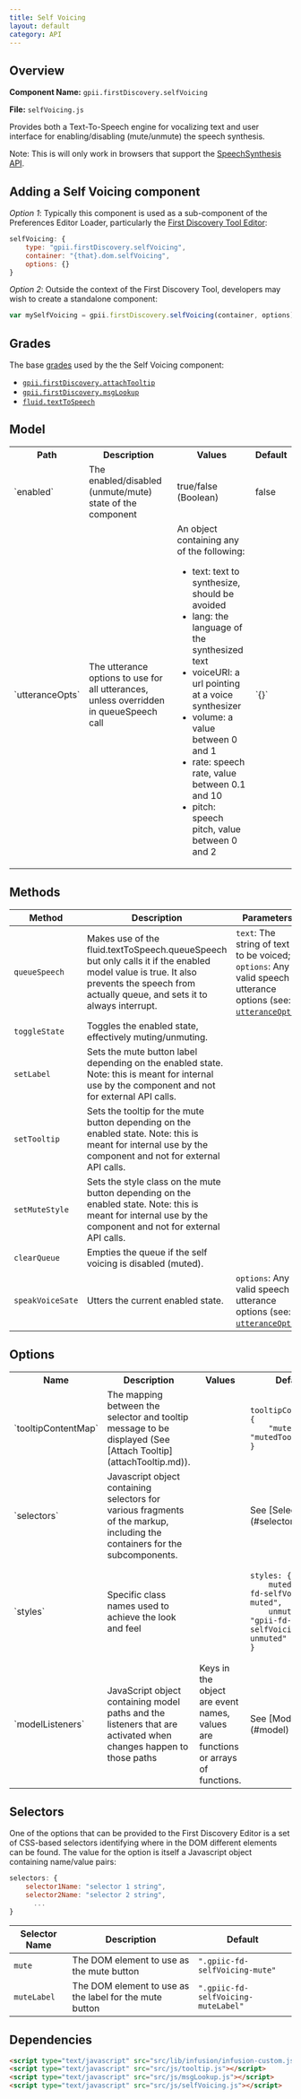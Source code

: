 ```yaml
---
title: Self Voicing
layout: default
category: API
---
```


## Overview

**Component Name:** `gpii.firstDiscovery.selfVoicing`

**File:** `selfVoicing.js`

Provides both a Text-To-Speech engine for vocalizing text and user interface for
enabling/disabling (mute/unmute) the speech synthesis.

Note: This is will only work in browsers that support the
[SpeechSynthesis API](https://dvcs.w3.org/hg/speech-api/raw-file/tip/speechapi.html#tts-section).

## Adding a Self Voicing component


*Option 1*: Typically this component is used as a sub-component of the Preferences Editor Loader,
particularly the [First Discovery Tool Editor](firstDiscoveryEditor.md):
```javascript
selfVoicing: {
    type: "gpii.firstDiscovery.selfVoicing",
    container: "{that}.dom.selfVoicing",
    options: {}
}
```

*Option 2*: Outside the context of the First Discovery Tool, developers may wish to create a standalone component:
```javascript
var mySelfVoicing = gpii.firstDiscovery.selfVoicing(container, options);
```


## Grades

The base [grades](http://docs.fluidproject.org/infusion/development/ComponentGrades.html)
used by the the Self Voicing component:

* [`gpii.firstDiscovery.attachTooltip`](attachTooltip.md)
* [`gpii.firstDiscovery.msgLookup`](msgLookup.md)
* [`fluid.textToSpeech`](http://docs.fluidproject.org/infusion/development/TextToSpeechAPI.html)

## Model

<table>
    <tr><th>Path</th><th>Description</th><th>Values</th><th>Default</th></tr>
    <tr>
        <td>`enabled`</td>
        <td>The enabled/disabled (unmute/mute) state of the component</td>
        <td>true/false (Boolean)</td>
        <td>false</td>
    </tr>
    <tr>
        <td>`utteranceOpts`</td>
        <td>The utterance options to use for all utterances, unless overridden in queueSpeech call</td>
        <td>An object containing any of the following:
            <ul>
                <li>text: text to synthesize, should be avoided</li>
                <li>lang: the language of the synthesized text</li>
                <li>voiceURI: a url pointing at a voice synthesizer</li>
                <li>volume: a value between 0 and 1</li>
                <li>rate: speech rate, value between 0.1 and 10</li>
                <li>pitch: speech pitch, value between 0 and 2</li>
            </ul>
        </td>
        <td>`{}`</td>
    </tr>
</table>

## Methods

| Method | Description | Parameters |
|--------|-------------|------------|
| `queueSpeech` |Makes use of the fluid.textToSpeech.queueSpeech but only calls it if the enabled model value is true. It also prevents the speech from actually queue, and sets it to always interrupt.  |`text`: The string of text to be voiced; `options`: Any valid speech utterance options (see: [`utteranceOpts`](http://docs.fluidproject.org/infusion/development/TextToSpeechAPI.html#utteranceopts-option))  |
| `toggleState` | Toggles the enabled state, effectively muting/unmuting. |   |
| `setLabel` |Sets the mute button label depending on the enabled  state. Note: this is meant for internal use by the component and not for external API calls.  |   |
| `setTooltip` | Sets the tooltip for the mute button depending on the enabled  state. Note: this is meant for internal use by the component and not for external API calls. |   |
| `setMuteStyle` | Sets the style class on the mute button depending on the enabled  state. Note: this is meant for internal use by the component and not for external API calls. |   |
| `clearQueue` | Empties the queue if the self voicing is disabled (muted). |   |
| `speakVoiceSate` | Utters the current enabled  state. | `options`: Any valid speech utterance options (see: [`utteranceOpts`](http://docs.fluidproject.org/infusion/development/TextToSpeechAPI.html#utteranceopts-option))  |

## Options

<table>
    <tr><th>Name</th><th>Description</th><th>Values</th><th>Default</th></tr>
    <tr>
        <td>`tooltipContentMap`</td>
        <td>The mapping between the selector and tooltip message to be displayed (See [Attach Tooltip](attachTooltip.md)).</td>
        <td></td>
        <td>
        <pre><code>tooltipContentMap: {
    "mute": "mutedTooltip"
}</code></pre>
        </td>
    </tr>
    <tr>
        <td>`selectors`</td>
        <td>Javascript object containing selectors for various fragments of the markup, including the containers for the subcomponents.</td>
        <td></td>
        <td>See [Selectors](#selectors) below</td>
    </tr>
    <tr>
        <td>`styles`</td>
        <td>Specific class names used to achieve the look and feel</td>
        <td></td>
        <td>
        <pre><code>styles: {
    muted: "gpii-fd-selfVoicing-muted",
    unmuted: "gpii-fd-selfVoicing-unmuted"
}</code></pre>
        </td>
    </tr>
    <tr>
        <td>`modelListeners`</td>
        <td>JavaScript object containing model paths and the listeners that are activated when changes happen to those paths</td>
        <td>Keys in the object are event names, values are functions or arrays of functions.</td>
        <td>See [Model](#model) above</td>
    </tr>
</table>

## Selectors

One of the options that can be provided to the First Discovery Editor is a set of CSS-based
selectors identifying where in the DOM different elements can be found. The value for the option
is itself a Javascript object containing name/value pairs:

```javascript
selectors: {
    selector1Name: "selector 1 string",
    selector2Name: "selector 2 string",
      ...
}
```

| Selector Name | Description | Default |
|---------------|-------------|---------|
| `mute` | The DOM element to use as the mute button | `".gpiic-fd-selfVoicing-mute"` |
| `muteLabel` | The DOM element to use as the label for the mute button | `".gpiic-fd-selfVoicing-muteLabel"` |

## Dependencies

```html
<script type="text/javascript" src="src/lib/infusion/infusion-custom.js"></script>
<script type="text/javascript" src="src/js/tooltip.js"></script>
<script type="text/javascript" src="src/js/msgLookup.js"></script>
<script type="text/javascript" src="src/js/selfVoicing.js"></script>
```

